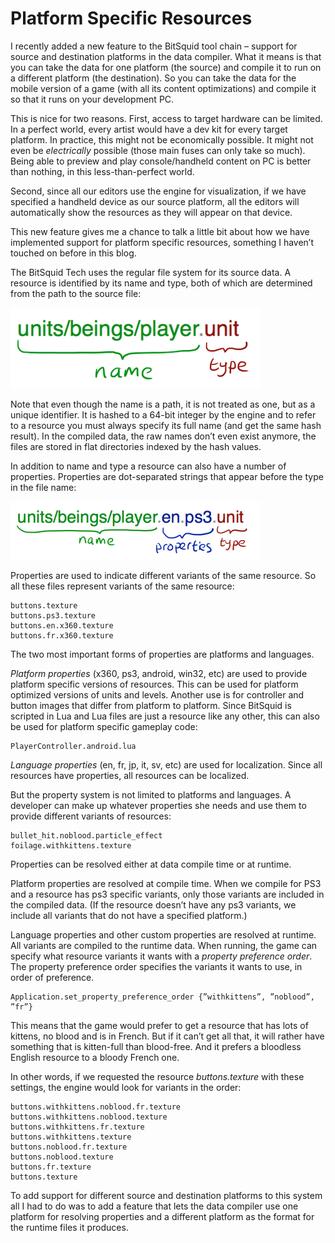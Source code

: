 # Platform Specific Resources

I recently added a new feature to the BitSquid tool chain – support for source and destination platforms in the data compiler. What it means is that you can take the data for one platform (the source) and compile it to run on a different platform (the destination). So you can take the data for the mobile version of a game (with all its content optimizations) and compile it so that it runs on your development PC.

This is nice for two reasons. First, access to target hardware can be limited. In a perfect world, every artist would have a dev kit for every target platform. In practice, this might not be economically possible. It might not even be *electrically* possible (those main fuses can only take so much). Being able to preview and play console/handheld content on PC is better than nothing, in this less-than-perfect world.

Second, since all our editors use the engine for visualization, if we have specified a handheld device as our source platform, all the editors will automatically show the resources as they will appear on that device.

This new feature gives me a chance to talk a little bit about how we have implemented support for platform specific resources, something I haven’t touched on before in this blog.

The BitSquid Tech uses the regular file system for its source data. A resource is identified by its name and type, both of which are determined from the path to the source file:

![resource name](platform-specific-resources-1.png)

Note that even though the name is a path, it is not treated as one, but as a unique identifier. It is hashed to a 64-bit integer by the engine and to refer to a resource you must always specify its full name (and get the same hash result). In the compiled data, the raw names don’t even exist anymore, the files are stored in flat directories indexed by the hash values.

In addition to name and type a resource can also have a number of properties. Properties are dot-separated strings that appear before the type in the file name:

![properties](platform-specific-resources-2.png)

Properties are used to indicate different variants of the same resource. So all these files represent variants of the same resource:

```
buttons.texture
buttons.ps3.texture
buttons.en.x360.texture
buttons.fr.x360.texture
```

The two most important forms of properties are platforms and languages.

*Platform properties* (x360, ps3, android, win32, etc) are used to provide platform specific versions of resources. This can be used for platform optimized versions of units and levels. Another use is for controller and button images that differ from platform to platform. Since BitSquid is scripted in Lua and Lua files are just a resource like any other, this can also be used for platform specific gameplay code:

```
PlayerController.android.lua
```

*Language properties* (en, fr, jp, it, sv, etc) are used for localization. Since all resources have properties, all resources can be localized.

But the property system is not limited to platforms and languages. A developer can make up whatever properties she needs and use them to provide different variants of resources:

```
bullet_hit.noblood.particle_effect
foilage.withkittens.texture
```

Properties can be resolved either at data compile time or at runtime.

Platform properties are resolved at compile time. When we compile for PS3 and a resource has ps3 specific variants, only those variants are included in the compiled data. (If the resource doesn’t have any ps3 variants, we include all variants that do not have a specified platform.)

Language properties and other custom properties are resolved at runtime. All variants are compiled to the runtime data. When running, the game can specify what resource variants it wants with a *property preference order*. The property preference order specifies the variants it wants to use, in order of preference.

```
Application.set_property_preference_order {”withkittens”, ”noblood”, ”fr”}
```

This means that the game would prefer to get a resource that has lots of kittens, no blood and is in French. But if it can’t get all that, it will rather have something that is kitten-full than blood-free. And it prefers a bloodless English resource to a bloody French one.

In other words, if we requested the resource *buttons.texture* with these settings, the engine would look for variants in the order:

```
buttons.withkittens.noblood.fr.texture
buttons.withkittens.noblood.texture
buttons.withkittens.fr.texture
buttons.withkittens.texture
buttons.noblood.fr.texture
buttons.noblood.texture
buttons.fr.texture
buttons.texture
```

To add support for different source and destination platforms to this system all I had to do was to add a feature that lets the data compiler use one platform for resolving properties and a different platform as the format for the runtime files it produces.